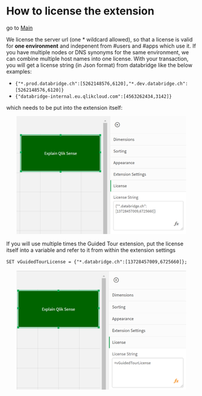 # How to license the extension

go to [Main](readme.md)

We license the server url (one * wildcard allowed), so that a license is valid for **one environment** and indepenent from #users and #apps which use it.
If you have multiple nodes or DNS synonyms for the same environment, we can combine multiple host names into one license.
With your transaction, you will get a license string (in Json format) from databridge like the below examples:

 * `{"*.prod.databridge.ch":[5262148576,6120],"*.dev.databridge.ch":[5262148576,6120]}` 
 * `{"databridge-internal.eu.qlikcloud.com":[4563262434,3142]}`

which needs to be put into the extension itself:
<p align="center">
<img src="./pics/licensing(2).png" width="450">
</p>

If you will use multiple times the Guided Tour extension, put the license itself into a variable and refer to it from within the extension settings
```
SET vGuidedTourLicense = {"*.databridge.ch":[13728457009,6725660]};
```
<p align="center">
<img src="./pics/licensing(1).png" width="450">
</p>

